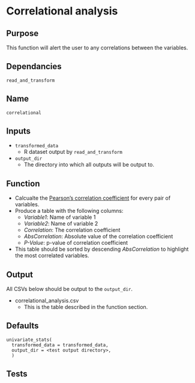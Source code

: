 # Correlational analysis

## Purpose
This function will alert the user to any correlations between the variables.

## Dependancies
`read_and_transform`

## Name
`correlational`

## Inputs
* `transformed_data`
  * R dataset output by `read_and_transform`
* `output_dir`
  * The directory into which all outputs will be output to.

## Function
* Calcualte the [Pearson’s correlation coefficient](https://en.wikipedia.org/wiki/Pearson_product-moment_correlation_coefficient) for every pair of variables.
* Produce a table with the following columns:
  * _Variable1_: Name of variable 1
  * _Variable2_: Name of variable 2
  * _Correlation_: The correlation coefficient
  * _AbsCorrelation_: Absolute value of the correlation coefficient
  * _P-Value_: p-value of correlation coefficient
* This table should be sorted by descending _AbsCorrelation_ to highlight the most correlated variables.

## Output
All CSVs below should be output to the `output_dir`.
* correlational_analysis.csv
  * This is the table described in the function section.

## Defaults
```
univariate_stats(
  transformed_data = transformed_data,
  output_dir = <test output directory>,
  )  
```
## Tests

